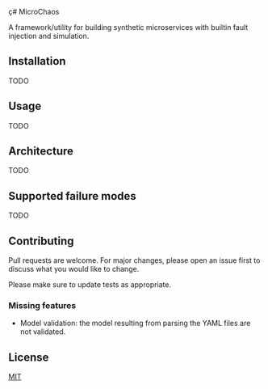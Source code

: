 ç# MicroChaos

A framework/utility for building synthetic microservices with builtin fault injection and simulation.

## Installation

TODO

## Usage

TODO

## Architecture

TODO

## Supported failure modes

TODO

## Contributing
Pull requests are welcome. For major changes, please open an issue first to discuss what you would like to change.

Please make sure to update tests as appropriate.

### Missing features

- Model validation: the model resulting from parsing the YAML files are not validated.  

## License
[MIT](https://choosealicense.com/licenses/mit/)